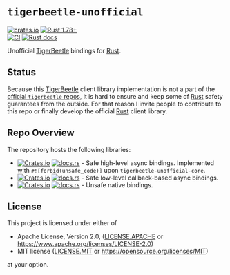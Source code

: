 `tigerbeetle-unofficial`
========================

[![crates.io](https://img.shields.io/crates/v/tigerbeetle-unofficial.svg "crates.io")](https://crates.io/crates/tigerbeetle-unofficial)
[![Rust 1.78+](https://img.shields.io/badge/rustc-1.78+-lightgray.svg "Rust 1.78+")](https://blog.rust-lang.org/2024/05/02/Rust-1.78.0.html)  
[![CI](https://github.com/tigerbeetle-rust/tigerbeetle-unofficial/workflows/CI/badge.svg?branch=master "CI")](https://github.com/tigerbeetle-rust/tigerbeetle-unofficial/actions?query=workflow%3ACI+branch%3Amaster)
[![Rust docs](https://docs.rs/tigerbeetle-unofficial/badge.svg "Rust docs")](https://docs.rs/tigerbeetle-unofficial)

Unofficial [TigerBeetle] bindings for [Rust].




## Status

Because this [TigerBeetle] client library implementation is not a part of the [official `tigerbeetle` repos][1], it is hard to ensure and keep some of [Rust] safety guarantees from the outside. For that reason I invite people to contribute to this repo or finally develop the official [Rust] client library.




## Repo Overview

The repository hosts the following libraries:

 * [![Crates.io](https://img.shields.io/crates/v/tigerbeetle-unofficial.svg?label=tigerbeetle-unofficial)](https://crates.io/crates/tigerbeetle-unofficial)
   [![docs.rs](https://docs.rs/tigerbeetle-unofficial/badge.svg)](https://docs.rs/tigerbeetle-unofficial) - Safe high-level async bindings. Implemented with `#![forbid(unsafe_code)]` upon `tigerbeetle-unofficial-core`.
 * [![Crates.io](https://img.shields.io/crates/v/tigerbeetle-unofficial-core.svg?label=tigerbeetle-unofficial-core)](https://crates.io/crates/tigerbeetle-unofficial-core)
   [![docs.rs](https://docs.rs/tigerbeetle-unofficial-core/badge.svg)](https://docs.rs/tigerbeetle-unofficial-core) - Safe low-level callback-based async bindings.
 * [![Crates.io](https://img.shields.io/crates/v/tigerbeetle-unofficial-sys.svg?label=tigerbeetle-unofficial-sys)](https://crates.io/crates/tigerbeetle-unofficial-sys)
   [![docs.rs](https://docs.rs/tigerbeetle-unofficial-sys/badge.svg)](https://docs.rs/tigerbeetle-unofficial-sys) - Unsafe native bindings.





## License

This project is licensed under either of

 * Apache License, Version 2.0, ([LICENSE.APACHE](LICENSE.APACHE) or
   https://www.apache.org/licenses/LICENSE-2.0)
 * MIT license ([LICENSE.MIT](LICENSE.MIT) or
   https://opensource.org/licenses/MIT)

at your option.




[Rust]: https://www.rust-lang.org
[TigerBeetle]: https://tigerbeetle.com
[1]: https://github.com/tigerbeetle
